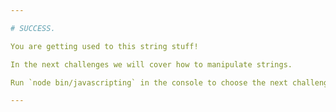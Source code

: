 ```yaml
---

# SUCCESS.

You are getting used to this string stuff!

In the next challenges we will cover how to manipulate strings.

Run `node bin/javascripting` in the console to choose the next challenge.

---
```

